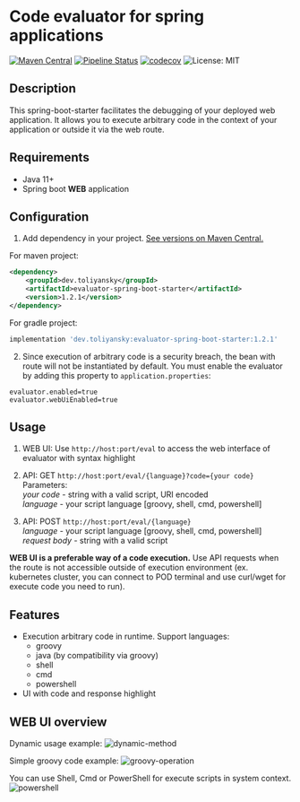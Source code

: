 # Code evaluator for spring applications

[![Maven Central](https://img.shields.io/maven-central/v/dev.toliyansky/evaluator-spring-boot-starter.svg?label=Maven%20Central)](https://search.maven.org/search?q=g:%22dev.toliyansky%22%20AND%20a:%22evaluator-spring-boot-starter%22)
[![Pipeline Status](https://gitlab.com/toliyansky/evaluator-spring-boot-starter/badges/master/pipeline.svg)](https://gitlab.com/toliyansky/evaluator-spring-boot-starter/-/commits/master)
[![codecov](https://codecov.io/gl/toliyansky/evaluator-spring-boot-starter/branch/master/graph/badge.svg?token=WP7GAC0AAQ)](https://codecov.io/gl/toliyansky/evaluator-spring-boot-starter)
![License: MIT](https://img.shields.io/badge/License-MIT-green.svg)

## Description

This spring-boot-starter facilitates the debugging of your deployed web application. It allows you to execute arbitrary code in the context of your application or outside it via the web route.

## Requirements

- Java 11+
- Spring boot __WEB__ application

## Configuration

1) Add dependency in your project. [See versions on Maven Central.](https://search.maven.org/artifact/dev.toliyansky/evaluator-spring-boot-starter)

For maven project: 
```xml
<dependency>
    <groupId>dev.toliyansky</groupId>
    <artifactId>evaluator-spring-boot-starter</artifactId>
    <version>1.2.1</version>
</dependency>
```

For gradle project:
```groovy
implementation 'dev.toliyansky:evaluator-spring-boot-starter:1.2.1'
```

2) Since execution of arbitrary code is a security breach, the bean with route will not be instantiated by default. 
   You must enable the evaluator by adding this property to ```application.properties```:

```properties
evaluator.enabled=true
evaluator.webUiEnabled=true
```

## Usage

1) WEB UI: Use ```http://host:port/eval``` to access the web interface of evaluator with syntax highlight

2) API: GET ```http://host:port/eval/{language}?code={your code}```<br>
Parameters:<br>
_your code_ - string with a valid script, URI encoded<br>
_language_ - your script language [groovy, shell, cmd, powershell] 

3) API: POST ```http://host:port/eval/{language}```<br>
_language_ - your script language [groovy, shell, cmd, powershell]<br>
_request body_ - string with a valid script

**WEB UI is a preferable way of a code execution.** Use API requests when the route is not accessible outside of execution environment (ex. kubernetes cluster, you can connect to POD terminal and use curl/wget for execute code you need to run).  

## Features

- Execution arbitrary code in runtime. Support languages:
    - groovy
    - java (by compatibility via groovy)
    - shell
    - cmd
    - powershell
- UI with code and response highlight

## WEB UI overview
Dynamic usage example:
![dynamic-method](https://i.ibb.co/5h2DX56/dinamic-method.png)

Simple groovy code example:
![groovy-operation](https://i.ibb.co/nBF5gR3/groovy-operation.png)

You can use Shell, Cmd or PowerShell for execute scripts in system context.
![powershell](https://i.ibb.co/Wx0Psg4/powershell.png)
